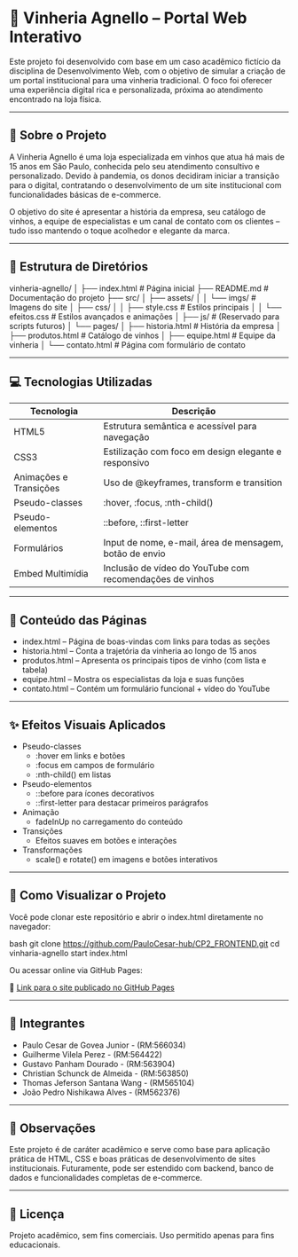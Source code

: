 # 🍷 Vinheria Agnello – Portal Web Interativo

Este projeto foi desenvolvido com base em um caso acadêmico fictício da disciplina de Desenvolvimento Web, com o objetivo de simular a criação de um portal institucional para uma vinheria tradicional. O foco foi oferecer uma experiência digital rica e personalizada, próxima ao atendimento encontrado na loja física.

---

## 🧠 Sobre o Projeto

A Vinheria Agnello é uma loja especializada em vinhos que atua há mais de 15 anos em São Paulo, conhecida pelo seu atendimento consultivo e personalizado. Devido à pandemia, os donos decidiram iniciar a transição para o digital, contratando o desenvolvimento de um site institucional com funcionalidades básicas de e-commerce.

O objetivo do site é apresentar a história da empresa, seu catálogo de vinhos, a equipe de especialistas e um canal de contato com os clientes – tudo isso mantendo o toque acolhedor e elegante da marca.

---

## 📂 Estrutura de Diretórios


vinheria-agnello/
│
├── index.html                  # Página inicial
├── README.md                   # Documentação do projeto
├── src/
│   ├── assets/
│   │   └── imgs/               # Imagens do site
│   ├── css/
│   │   ├── style.css           # Estilos principais
│   │   └── efeitos.css         # Estilos avançados e animações
│   ├── js/                     # (Reservado para scripts futuros)
│   └── pages/
│       ├── historia.html       # História da empresa
│       ├── produtos.html       # Catálogo de vinhos
│       ├── equipe.html         # Equipe da vinheria
│       └── contato.html        # Página com formulário de contato


---

## 💻 Tecnologias Utilizadas

| Tecnologia  | Descrição |
|-------------|-----------|
| HTML5   | Estrutura semântica e acessível para navegação |
| CSS3    | Estilização com foco em design elegante e responsivo |
| Animações e Transições | Uso de @keyframes, transform e transition |
| Pseudo-classes | :hover, :focus, :nth-child() |
| Pseudo-elementos | ::before, ::first-letter |
| Formulários | Input de nome, e-mail, área de mensagem, botão de envio |
| Embed Multimídia | Inclusão de vídeo do YouTube com recomendações de vinhos |

---

## 📄 Conteúdo das Páginas

- index.html – Página de boas-vindas com links para todas as seções
- historia.html – Conta a trajetória da vinheria ao longo de 15 anos
- produtos.html – Apresenta os principais tipos de vinho (com lista e tabela)
- equipe.html – Mostra os especialistas da loja e suas funções
- contato.html – Contém um formulário funcional + vídeo do YouTube

---

## ✨ Efeitos Visuais Aplicados

- Pseudo-classes
  - :hover em links e botões
  - :focus em campos de formulário
  - :nth-child() em listas
- Pseudo-elementos
  - ::before para ícones decorativos
  - ::first-letter para destacar primeiros parágrafos
- Animação
  - fadeInUp no carregamento do conteúdo
- Transições
  - Efeitos suaves em botões e interações
- Transformações
  - scale() e rotate() em imagens e botões interativos

---

## 🚀 Como Visualizar o Projeto

Você pode clonar este repositório e abrir o index.html diretamente no navegador:

bash
git clone https://github.com/PauloCesar-hub/CP2_FRONTEND.git
cd vinharia-agnello
start index.html


Ou acessar online via GitHub Pages:

🔗 [Link para o site publicado no GitHub Pages](https://paulocesar-hub.github.io/CP2_FE/index.html)

---

## 👥 Integrantes

- Paulo Cesar de Govea Junior - (RM:566034)
- Guilherme Vilela Perez - (RM:564422)
- Gustavo Panham Dourado - (RM:563904)
- Christian Schunck de Almeida - (RM:563850)
- Thomas Jeferson Santana Wang - (RM565104)
- João Pedro Nishikawa Alves - (RM562376)
---

## 📌 Observações

Este projeto é de caráter acadêmico e serve como base para aplicação prática de HTML, CSS e boas práticas de desenvolvimento de sites institucionais. Futuramente, pode ser estendido com backend, banco de dados e funcionalidades completas de e-commerce.

---

## 📜 Licença

Projeto acadêmico, sem fins comerciais. Uso permitido apenas para fins educacionais.
